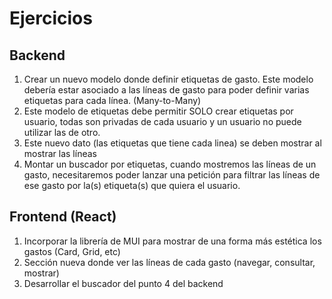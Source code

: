 # Ejercicios

## Backend

1. Crear un nuevo modelo donde definir etiquetas de gasto. Este modelo debería estar asociado a las líneas de gasto para poder definir varias etiquetas para cada línea. (Many-to-Many)
2. Este modelo de etiquetas debe permitir SOLO crear etiquetas por usuario, todas son privadas de cada usuario y un usuario no puede utilizar las de otro.
3. Este nuevo dato (las etiquetas que tiene cada linea) se deben mostrar al mostrar las líneas
4. Montar un buscador por etiquetas, cuando mostremos las líneas de un gasto, necesitaremos poder lanzar una petición para filtrar las líneas de ese gasto por la(s) etiqueta(s) que quiera el usuario.

## Frontend (React)

1. Incorporar la librería de MUI para mostrar de una forma más estética los gastos (Card, Grid, etc)
2. Sección nueva donde ver las líneas de cada gasto (navegar, consultar, mostrar)
3. Desarrollar el buscador del punto 4 del backend